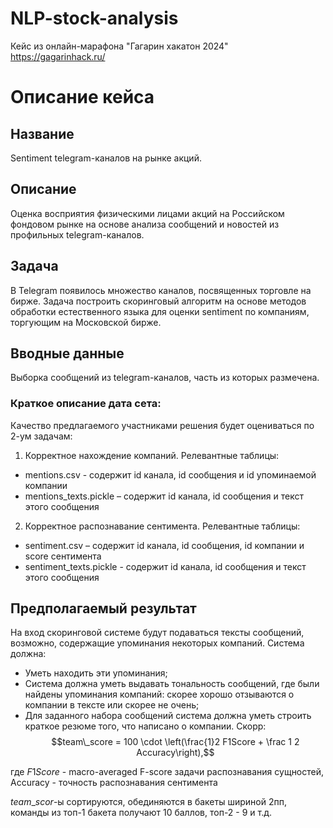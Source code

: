 # NLP-stock-analysis
Кейс из онлайн-марафона "Гагарин хакатон 2024" https://gagarinhack.ru/

# Описание кейса 

## Название
Sentiment telegram-каналов на рынке акций.
 
## Описание
Оценка восприятия физическими лицами акций на Российском фондовом рынке на основе анализа сообщений и новостей из профильных telegram-каналов.

## Задача
В Telegram появилось множество каналов, посвященных торговле на бирже. Задача построить скоринговый алгоритм на основе методов обработки естественного языка для оценки sentiment по компаниям, торгующим на Московской бирже.

## Вводные данные 
Выборка сообщений из telegram-каналов, часть из которых размечена.
### Краткое описание дата сета:
Качество предлагаемого участниками решения будет оцениваться по 2-ум задачам:
1) Корректное нахождение компаний. Релевантные таблицы:
*  mentions.csv  - содержит id канала, id сообщения и id упоминаемой компании
*  mentions_texts.pickle – содержит id канала, id сообщения и текст этого сообщения

2) Корректное распознавание сентимента. Релевантные таблицы:
*  sentiment.csv – содержит id канала, id сообщения, id компании и score сентимента
*  sentiment_texts.pickle - содержит id канала, id сообщения и текст этого сообщения


## Предполагаемый результат
На вход скоринговой системе будут подаваться тексты сообщений, возможно, содержащие упоминания некоторых компаний. 
Система должна:
*   Уметь находить эти упоминания;
*   Система должна уметь выдавать тональность сообщений, где были найдены упоминания компаний: скорее хорошо отзываются о компании в тексте или скорее не очень;
*   Для заданного набора сообщений система должна уметь строить краткое резюме того, что написано о компании.
Скорр:
$$team\_score = 100 \cdot \left(\frac{1}2 F1Score + \frac 1 2 Accuracy\right),$$

где $F1Score$ - macro-averaged F-score задачи распознавания сущностей, Accuracy - точность распознавания сентимента

$team\_scor$-ы сортируются, обединяются в бакеты шириной 2пп, команды из топ-1 бакета получают 10 баллов, топ-2 - 9 и т.д.